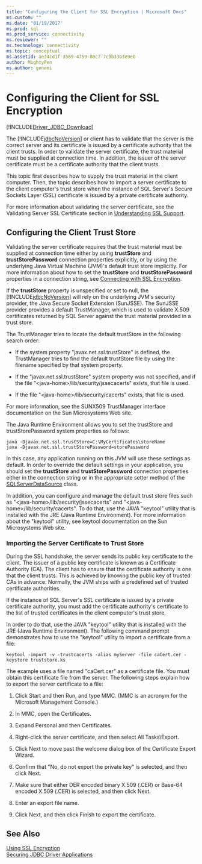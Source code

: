 ```yaml
---
title: "Configuring the Client for SSL Encryption | Microsoft Docs"
ms.custom: ""
ms.date: "01/19/2017"
ms.prod: sql
ms.prod_service: connectivity
ms.reviewer: ""
ms.technology: connectivity
ms.topic: conceptual
ms.assetid: ae34cd1f-3569-4759-80c7-7c9b33b3e9eb
author: MightyPen
ms.author: genemi
---
```

# Configuring the Client for SSL Encryption
[!INCLUDE[Driver_JDBC_Download](../../includes/driver_jdbc_download.md)]

  The [!INCLUDE[jdbcNoVersion](../../includes/jdbcnoversion_md.md)] or client has to validate that the server is the correct server and its certificate is issued by a certificate authority that the client trusts. In order to validate the server certificate, the trust material must be supplied at connection time. In addition, the issuer of the server certificate must be a certificate authority that the client trusts.  
  
 This topic first describes how to supply the trust material in the client computer. Then, the topic describes how to import a server certificate to the client computer's trust store when the instance of SQL Server's Secure Sockets Layer (SSL) certificate is issued by a private certificate authority.  
  
 For more information about validating the server certificate, see the Validating Server SSL Certificate section in [Understanding SSL Support](../../connect/jdbc/understanding-ssl-support.md).  
  
## Configuring the Client Trust Store  
 Validating the server certificate requires that the trust material must be supplied at connection time either by using **trustStore** and **trustStorePassword** connection properties explicitly, or by using the underlying Java Virtual Machine (JVM)'s default trust store implicitly. For more information about how to set the **trustStore** and **trustStorePassword** properties in a connection string, see [Connecting with SSL Encryption](../../connect/jdbc/connecting-with-ssl-encryption.md).  
  
 If the **trustStore** property is unspecified or set to null, the [!INCLUDE[jdbcNoVersion](../../includes/jdbcnoversion_md.md)] will rely on the underlying JVM's security provider, the Java Secure Socket Extension (SunJSSE). The SunJSSE provider provides a default TrustManager, which is used to validate X.509 certificates returned by SQL Server against the trust material provided in a trust store.  
  
 The TrustManager tries to locate the default trustStore in the following search order:  
  
-   If the system property "javax.net.ssl.trustStore" is defined, the TrustManager tries to find the default trustStore file by using the filename specified by that system property.  
  
-   If the "javax.net.ssl.trustStore" system property was not specified, and if the file "\<java-home>/lib/security/jssecacerts" exists, that file is used.  
  
-   If the file "\<java-home>/lib/security/cacerts" exists, that file is used.  
  
 For more information, see the SUNX509 TrustManager interface documentation on the Sun Microsystems Web site.  
  
 The Java Runtime Environment allows you to set the trustStore and trustStorePassword system properties as follows:  
  
```  
java -Djavax.net.ssl.trustStore=C:\MyCertificates\storeName  
java -Djavax.net.ssl.trustStorePassword=storePassword  
```  
  
 In this case, any application running on this JVM will use these settings as default. In order to override the default settings in your application, you should set the **trustStore** and **trustStorePassword** connection properties either in the connection string or in the appropriate setter method of the [SQLServerDataSource](../../connect/jdbc/reference/sqlserverdatasource-class.md) class.  
  
 In addition, you can configure and manage the default trust store files such as "\<java-home>/lib/security/jssecacerts" and "\<java-home>/lib/security/cacerts". To do that, use the JAVA "keytool" utility that is installed with the JRE (Java Runtime Environment). For more information about the "keytool" utility, see keytool documentation on the Sun Microsystems Web site.  
  
### Importing the Server Certificate to Trust Store  
 During the SSL handshake, the server sends its public key certificate to the client. The issuer of a public key certificate is known as a Certificate Authority (CA). The client has to ensure that the certificate authority is one that the client trusts. This is achieved by knowing the public key of trusted CAs in advance. Normally, the JVM ships with a predefined set of trusted certificate authorities.  
  
 If the instance of SQL Server's SSL certificate is issued by a private certificate authority, you must add the certificate authority's certificate to the list of trusted certificates in the client computer's trust store.  
  
 In order to do that, use the JAVA "keytool" utility that is installed with the JRE (Java Runtime Environment). The following command prompt demonstrates how to use the "keytool" utility to import a certificate from a file:  
  
```  
keytool -import -v -trustcacerts -alias myServer -file caCert.cer -keystore truststore.ks  
```  
  
 The example uses a file named "caCert.cer" as a certificate file. You must obtain this certificate file from the server. The following steps explain how to export the server certificate to a file:  
  
1.  Click Start and then Run, and type MMC. (MMC is an acronym for the Microsoft Management Console.)  
  
2.  In MMC, open the Certificates.  
  
3.  Expand Personal and then Certificates.  
  
4.  Right-click the server certificate, and then select All Tasks\Export.  
  
5.  Click Next to move past the welcome dialog box of the Certificate Export Wizard.  
  
6.  Confirm that "No, do not export the private key" is selected, and then click Next.  
  
7.  Make sure that either DER encoded binary X.509 (.CER) or Base-64 encoded X.509 (.CER) is selected, and then click Next.  
  
8.  Enter an export file name.  
  
9. Click Next, and then click Finish to export the certificate.  
  
## See Also  
 [Using SSL Encryption](../../connect/jdbc/using-ssl-encryption.md)   
 [Securing JDBC Driver Applications](../../connect/jdbc/securing-jdbc-driver-applications.md)  
  
  
